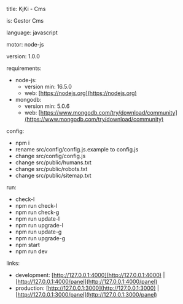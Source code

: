 title: KjKi - Cms

is: Gestor Cms

language: javascript

motor: node-js

version: 1.0.0

requirements:

-   node-js:
    -   version min: 16.5.0
    -   web: [https://nodejs.org](https://nodejs.org)
-   mongodb:
    -   version min: 5.0.6
    -   web: [https://www.mongodb.com/try/download/community](https://www.mongodb.com/try/download/community)

config:

-   npm i
-   rename src/config/config.js.example to config.js
-   change src/config/config.js
-   change src/public/humans.txt
-   change src/public/robots.txt
-   change src/public/sitemap.txt

run:

-   check-l
-   npm run check-l
-   npm run check-g
-   npm run update-l
-   npm run upgrade-l
-   npm run update-g
-   npm run upgrade-g
-   npm start
-   npm run dev

links:

-   development: [http://127.0.0.1:4000](http://127.0.0.1:4000) | [http://127.0.0.1:4000/panel](http://127.0.0.1:4000/panel)
-   production: [http://127.0.0.1:3000](http://127.0.0.1:3000) | [http://127.0.0.1:3000/panel](http://127.0.0.1:3000/panel)
